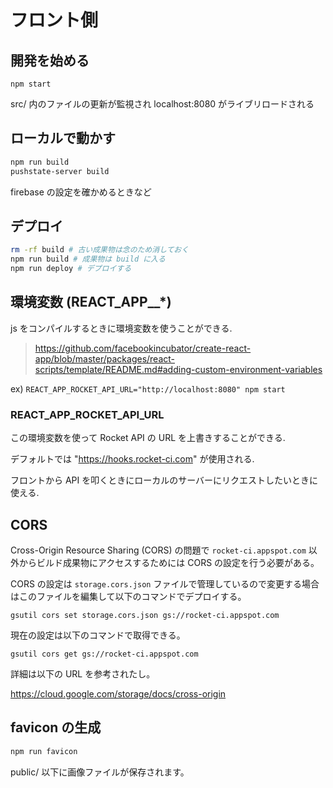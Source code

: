 # フロント側

## 開発を始める

`npm start`

src/ 内のファイルの更新が監視され localhost:8080 がライブリロードされる

## ローカルで動かす

```bash
npm run build
pushstate-server build
```

firebase の設定を確かめるときなど

## デプロイ

```bash
rm -rf build # 古い成果物は念のため消しておく
npm run build # 成果物は build に入る
npm run deploy # デプロイする
```

## 環境変数 (REACT_APP__*)

js をコンパイルするときに環境変数を使うことができる.

> https://github.com/facebookincubator/create-react-app/blob/master/packages/react-scripts/template/README.md#adding-custom-environment-variables

ex) `REACT_APP_ROCKET_API_URL="http://localhost:8080" npm start`

### REACT_APP_ROCKET_API_URL

この環境変数を使って Rocket API の URL を上書きすることができる.

デフォルトでは "https://hooks.rocket-ci.com" が使用される.

フロントから API を叩くときにローカルのサーバーにリクエストしたいときに使える.

## CORS

Cross-Origin Resource Sharing (CORS) の問題で `rocket-ci.appspot.com` 以外からビルド成果物にアクセスするためには CORS の設定を行う必要がある。

CORS の設定は `storage.cors.json` ファイルで管理しているので変更する場合はこのファイルを編集して以下のコマンドでデプロイする。

`gsutil cors set storage.cors.json gs://rocket-ci.appspot.com`

現在の設定は以下のコマンドで取得できる。

`gsutil cors get gs://rocket-ci.appspot.com`


詳細は以下の URL を参考されたし。

https://cloud.google.com/storage/docs/cross-origin

## favicon の生成

```bash
npm run favicon
```

public/ 以下に画像ファイルが保存されます。
